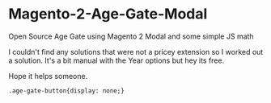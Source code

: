 # Magento-2-Age-Gate-Modal
Open Source Age Gate using Magento 2 Modal and some simple JS math

I couldn't find any solutions that were not a pricey extension so I worked out a solution. 
It's a bit manual with the Year options but hey its free.

Hope it helps someone.

```.age-gate-button{display: none;}```
